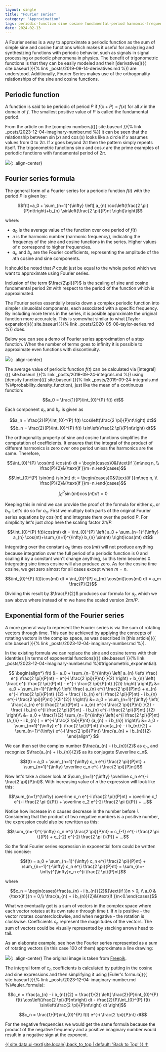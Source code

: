 ```yaml
---
layout: single
title: "Fourier series"
category: "Approximation"
tags: periodic-function sine cosine fundamental-period harmonic-frequency complex-number vector exponential-function
date: 2024-02-13
---
```


A Fourier series is a way to approximate a periodic function as the sum of simple sine and cosine functions which makes it useful for analyzing and synthesizing functions with periodic behavior, such as signals in signal processing or periodic phenomena in physics. The benefit of trigonometric functions is that they can be easily modeled and their [derivatives]({{ site.baseurl }}{% link _posts/2019-09-14-derivatives.md %}) are understood. Additionally, Fourier Series makes use of the orthogonality relationships of the sine and cosine functions.

## Periodic function

A function is said to be periodic of period $P$ if $f(x+P) = f(x)$ for all $x$ in the domain of $f$. The smallest positive value of $P$ is called the fundamental period.

From the article on the [complex numbers]({{ site.baseurl }}{% link _posts/2023-12-04-imaginary-number.md %}) it can be seen that the relationship between $\sin (x)$ and $\cos (x)$ looks like a circle if $x$ assumes values from 0 to $2\pi$. If $x$ goes beyond $2\pi$ then the pattern simply repeats itself. The trigonometric functions $\sin x$ and $\cos x$ are the prime examples of periodic functions with fundamental period of $2 \pi$.

![](/assets/images/optimization/rotation_and_sinusoid.gif){: .align-center}

## Fourier series formula

The general form of a Fourier series for a periodic function $f(t)$ with the period $P$ is given by:

$$f(t)=a_0 + \sum_{n=1}^{\infty} \left[ a_{n} \cos⁡\left(\frac{2 \pi}{P}nt\right)+b_{n} \sin⁡\left(\frac{2 \pi}{P}nt \right)\right]$$

where:
- $a_0$ is the average value of the function over one period of $f(t)$
- $n$ is the harmonic number (harmonic frequency), indicating the frequency of the sine and cosine functions in the series. Higher values of $n$ correspond to higher frequencies.
- $a_n$​ and $b_n$​ are the Fourier coefficients, representing the amplitude of the $n$th cosine and sine components.

It should be noted that $P$ could just be equal to the whole period which we want to approximate using Fourier series.

Inclusion of the term $\frac{2\pi}{P}$ is the scaling of sine and cosine fundamental period $2 \pi$ with respect to the period of the function which is approximated.

The Fourier series essentially breaks down a complex periodic function into simpler sinusoidal components, each associated with a specific frequency. By including more terms in the series, it is posible approximate the original function more accurately. This is somewhat similar to what [Taylor expansion]({{ site.baseurl }}{% link _posts/2020-05-08-taylor-series.md %}) does.

Below you can see a demo of Fourier series approximation of a step function. When the number of terms goes to infinity it is possible to approximate even functions with discontinuity.

![](/assets/images/optimization/step_function_approximation_fourier.gif){: .align-center}

The average value of periodic function $f(t)$ can be calculated via [integral]({{ site.baseurl }}{% link _posts/2019-09-24-integrals.md %}) using [density function]({{ site.baseurl }}{% link _posts/2019-09-24-integrals.md %}#probability_density_function), just like the mean of a continuous function:

$$a_0 = \frac{1}{P}\int_{0}^{P} f(t) dt$$

Each component $a_n$ and $b_n$ is given as

$$a_n = \frac{2}{P}\int_{0}^{P} f(t) \cos\left(\frac{2 \pi}{P}nt\right) dt$$
$$b_n = \frac{2}{P}\int_{0}^{P} f(t) \sin\left(\frac{2 \pi}{P}nt\right) dt$$

The orthogonality property of sine and cosine functions simplifies the computation of coefficients. It ensures that the integral of the product of different harmonics is zero over one period unless the harmonics are the same. Therefore,

$$\int_{0}^{P} \cos(mt) \cos(nt) dt = \begin{cases}0&{\text{if }}m\neq n, \\ \frac{P}{2}&{\text{if }}m=n.\end{cases}$$

$$\int_{0}^{P} \sin(mt) \sin(nt) dt = \begin{cases}0&{\text{if }}m\neq n, \\ \frac{P}{2}&{\text{if }}m=n.\end{cases}$$

$$\int_{0}^{P} \sin(mt) \cos(nt) dt = 0$$

Keeping this in mind we can provide the proof of the formula for either $a_n$ or $b_n$. Let's do so for $a_n$. First we multiply both parts of the original Fourier series equations by $\cos(mt)$ and integrate them over the period $P$. For simplicity let's just drop here the scaling factor $2\pi /P$.
 
$$\int_{0}^{P} f(t)\cos(mt) dt = \int_{0}^{P} \left( a_0 + \sum_{n=1}^{\infty} a_{n} \cos⁡(nt)+\sum_{n=1}^{\infty} b_{n} \sin⁡(nt) \right)\cos(mt) dt$$

Integrating over the constant $a_0$ times $\cos(mt)$ will not produce anything because integration over the full period of a periodic function is 0 and scaling it by a constant won't change anything, so this term becomes 0. Integrating sine times cosine will also produce zero. As for the cosine time cosine, we get zero almost for all cases except when $m=n$.

$$\int_{0}^{P} f(t)\cos(mt) dt = \int_{0}^{P} a_{m} \cos⁡(mt)\cos(mt) dt = a_m \frac{P}{2}$$

Dividing this result by $\frac{P}{2}$ produces our formula for $a_n$ which we saw above where instead of $m$ we have the scaled version $2\pi n /P$.

## Exponential form of the Fourier series

A more general way to represent the Fourier series is via the sum of rotating vectors through time. This can be achieved by applying the concepts of rotating vectors in the complex space, as was described in [this article]({{ site.baseurl }}{% link _posts/2023-12-04-imaginary-number.md %}).

In the existing formula we can replace the sine and cosine terms with their identities [in terms of exponential functions]({{ site.baseurl }}{% link _posts/2023-12-04-imaginary-number.md %}#trigonometric_exponential).

$$
\begin{align*}
f(t) &= a_0 + \sum_{n=1}^{\infty} \left[ a_{n} \left( \frac{ e^{i ⁡\frac{2 \pi}{P}nt} + e^{-i ⁡\frac{2 \pi}{P}nt} }{2} \right) + b_{n} \left( \frac{ e^{i ⁡\frac{2 \pi}{P}nt} - e^{-i ⁡\frac{2 \pi}{P}nt} }{2i} \right) \right]\\
 	&= a_0 + \sum_{n=1}^{\infty} \left( \frac{ a_{n} e^{i ⁡\frac{2 \pi}{P}nt} + a_{n} e^{-i ⁡\frac{2 \pi}{P}nt} }{2} + \frac{ i b_{n} e^{i ⁡\frac{2 \pi}{P}nt} - i b_{n} e^{-i ⁡\frac{2 \pi}{P}nt} }{2i^{2}} \right)\\
 	&= a_0 + \sum_{n=1}^{\infty} \left( \frac{ a_{n} e^{i ⁡\frac{2 \pi}{P}nt} + a_{n} e^{-i ⁡\frac{2 \pi}{P}nt} }{2} - \frac{ i b_{n} e^{i ⁡\frac{2 \pi}{P}nt} - i b_{n} e^{-i ⁡\frac{2 \pi}{P}nt} }{2} \right)\\
 	&= a_0 + \frac{1}{2} \sum_{n=1}^{\infty} \left( e^{i ⁡\frac{2 \pi}{P}nt} (a_{n} - i b_{n} ) + e^{-i ⁡\frac{2 \pi}{P}nt} (a_{n} + i b_{n}) \right)\\
 	&= a_0 + \sum_{n=1}^{\infty} e^{i ⁡\frac{2 \pi}{P}nt} \frac{a_{n} - i b_{n}}{2} + \sum_{n=1}^{\infty} e^{-i ⁡\frac{2 \pi}{P}nt} \frac{a_{n} + i b_{n}}{2}
\end{align*}
$$

We can then set the complex number $\frac{a_{n} - i b_{n}}{2}$ as $c_n$, and recognize $\frac{a_{n} + i b_{n}}{2}$ as its conjugate $\overline c_n$.

$$f(t) = a_0 + \sum_{n=1}^{\infty} c_n e^{i ⁡\frac{2 \pi}{P}nt} + \sum_{n=1}^{\infty} \overline c_n e^{-i ⁡\frac{2 \pi}{P}nt}$$

Now let's take a closer look at $\sum_{n=1}^{\infty} \overline c_n e^{-i ⁡\frac{2 \pi}{P}nt}$. With increasing value of $n$ the expression will look like this:

$$\sum_{n=1}^{\infty} \overline c_n e^{-i ⁡\frac{2 \pi}{P}nt} = \overline c_1 e^{-i ⁡\frac{2 \pi t}{P}} + \overline c_2 e^{-2i ⁡\frac{2 \pi t}{P}} + ...$$

Notice how increase in $n$ causes decrease in the number before $i$. Considering that the product of two negative numbers is a positive number, the expression could also be rewritten as this:

$$\sum_{n=-1}^{-\infty} c_n e^{i ⁡\frac{2 \pi}{P}nt} = c_{-1} e^{-i ⁡\frac{2 \pi t}{P}} + c_{-2} e^{-2i ⁡\frac{2 \pi t}{P}} + ...$$

So the final Fourier series expression in exponential form could be written this concise:

$$f(t) = a_0 + \sum_{n=1}^{\infty} c_n e^{i ⁡\frac{2 \pi}{P}nt} + \sum_{n=-1}^{-\infty} c_n e^{i ⁡\frac{2 \pi}{P}nt} = \sum_{n=-\infty}^{\infty}c_n e^{i ⁡\frac{2 \pi}{P}nt}$$

where

$$c_n =
\begin{cases}\frac{a_{n} - i b_{n}}{2}&{\text{if }}n > 0, \\
a_0 &{\text{if }}n = 0,\\
\frac{a_{n} + i b_{n}}{2}&{\text{if }}n<0.\end{cases}$$

What we eventually get is a sum of vectors in the complex space where each vector rotates at its own rate $n$ through time $t$. If $n$ is positive - the vector rotates counterclockwise, and when negative - the rotation is clockwise. Coefficients $c_n$ represent the magnitudes of the vectors. The sum of vectors could be visually represented by stacking arrows head to tail.

As an elaborate example, see how the Fourier series represented as a sum of rotating vectors (in this case 100 of them) approximate a line drawing:

![](/assets/images/optimization/fourier_series_complex_figure.gif){: .align-center}
The original image is taken from <a href="https://www.freepik.com/free-vector/hand-drawn-one-line-art-animal-illustration_22376582.htm#query=line%20drawing%20svg%20bird&position=0&from_view=search&track=ais&uuid=f7b5f888-203c-4d58-a5e4-22686540121e">Freepik</a>.

The integral form of $c_n$ coefficients is calculated by putting in the cosine and sine expressions and then simplifying it using [Euler's formula]({{ site.baseurl }}{% link _posts/2023-12-04-imaginary-number.md %}#euler_formula):

$$c_n = \frac{a_{n} - i b_{n}}{2} = \frac{1}{2} \left[ \frac{2}{P}\int_{0}^{P} f(t) \cos\left(\frac{2 \pi}{P}nt\right) dt - \frac{2}{P}\int_{0}^{P} f(t) \sin\left(\frac{2 \pi}{P}nt\right) dt \right]$$

$$c_n = \frac{1}{P}\int_{0}^{P} f(t) e^{-i ⁡\frac{2 \pi}{P}nt} dt$$

For the negative frequencies we would get the same formula because the product of the negative frequency and a positive imaginary number would result in a negative sign at the exponent.

<a href="#page-title" class="back-to-top">{{ site.data.ui-text[site.locale].back_to_top | default: 'Back to Top' }} &uarr;</a>
